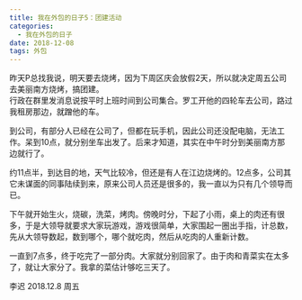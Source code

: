 ```yaml
---
title: 我在外包的日子5：团建活动
categories:
  - 我在外包的日子
date: 2018-12-08
tags: 外包
---
```

昨天P总找我说，明天要去烧烤，因为下周区庆会放假2天，所以就决定周五公司去美丽南方烧烤，搞团建。  
行政在群里发消息说按平时上班时间到公司集合。罗工开他的四轮车去公司，路过我租房那边，就蹭他的车。 
<!-- more --> 
到公司，有部分人已经在公司了，但都在玩手机，因此公司还没配电脑，无法工作。呆到10点，就分别坐车出发了。后来才知道，其实在中午时分到美丽南方那边就行了。  

约11点半，到达目的地，天气比较冷，但还是有人在江边烧烤的。12点多，公司其它未谋面的同事陆续到来，原来公司人员还是很多的，我一直以为只有几个领导而已。  

下午就开始生火，烧碳，洗菜，烤肉。傍晚时分，下起了小雨，桌上的肉还有很多，于是大领导就要求大家玩游戏，游戏很简单，大家围起一圈出手指，计总数，先从大领导数起，数到哪个，哪个就吃肉，然后从吃肉的人重新计数。  

一直到7点多，终于吃完了一部分肉。大家就分别回家了。由于肉和青菜实在太多了，就让大家分了。我拿的菜估计够吃三天了。  

李迟 2018.12.8 周五
